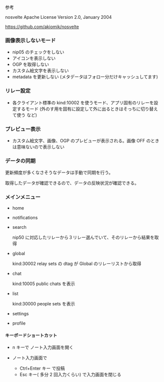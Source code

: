 参考

nosvelte
Apache License
Version 2.0, January 2004

https://github.com/akiomik/nosvelte

###

### 画像表示しないモード

- nip05 のチェックをしない
- アイコンを表示しない
- OGP を取得しない
- カスタム絵文字を表示しない
- metadata を更新しない (メタデータはフォロー分だけキャッシュしてます)

### リレー設定

- 各クライアント標準の kind:10002 を使うモード、アプリ固有のリレーを設定するモード (外のす用を固有に設定して外に出るときはそっちに切り替えて使う など)

### プレビュー表示

- カスタム絵文字、画像、OGP のプレビューが表示される。画像 OFF のときは意味ないので表示しない

### データの同期

更新頻度が多くなさそうなデータは手動で同期を行う。

取得したデータが確認できるので、データの反映状況が確認できる。

### メインメニュー

- home
- notifications
- search

  nip50 に対応したリレーから３リレー選んでいて、そのリレーから結果を取得

- global

  kind:30002 relay sets の dtag が Global のリレーリストから取得

- chat

  kind:10005 public chats を表示

- list

  kind:30000 people sets を表示

- settings

- profile

#### キーボードショートカット

- n キーで ノート入力画面を開く

- ノート入力画面で
  - Ctrl+Enter キー で投稿
  - Esc キー( 多分 2 回入力くらい) で入力画面を閉じる
